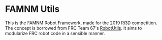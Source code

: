 # FAMNM Utils
This is the FAMNM Robot Framework, made for the 2019 Ri3D competition.
The concept is borrowed from FRC Team 67's [RobotUtils](https://github.com/hot67/RobotUtils/tree/2016).
It aims to modularize FRC robot code in a sensible manner.
